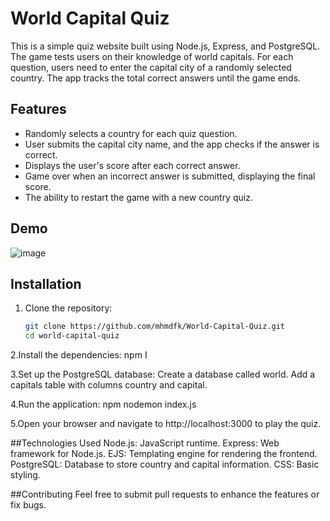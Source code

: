 # World Capital Quiz

This is a simple quiz website built using Node.js, Express, and PostgreSQL. The game tests users on their knowledge of world capitals. For each question, users need to enter the capital city of a randomly selected country. The app tracks the total correct answers until the game ends.

## Features

- Randomly selects a country for each quiz question.
- User submits the capital city name, and the app checks if the answer is correct.
- Displays the user's score after each correct answer.
- Game over when an incorrect answer is submitted, displaying the final score.
- The ability to restart the game with a new country quiz.

## Demo

![image](https://github.com/user-attachments/assets/d7774eef-98a6-463b-b16b-d2fc10f0c83e)


## Installation

1. Clone the repository:

   ```bash
   git clone https://github.com/mhmdfk/World-Capital-Quiz.git
   cd world-capital-quiz

2.Install the dependencies:
   npm I

3.Set up the PostgreSQL database:
  Create a database called world.
  Add a capitals table with columns country and capital.   

4.Run the application:
  npm nodemon index.js

5.Open your browser and navigate to http://localhost:3000 to play the quiz.

##Technologies Used
Node.js: JavaScript runtime.
Express: Web framework for Node.js.
EJS: Templating engine for rendering the frontend.
PostgreSQL: Database to store country and capital information.
CSS: Basic styling.

##Contributing
Feel free to submit pull requests to enhance the features or fix bugs.   
